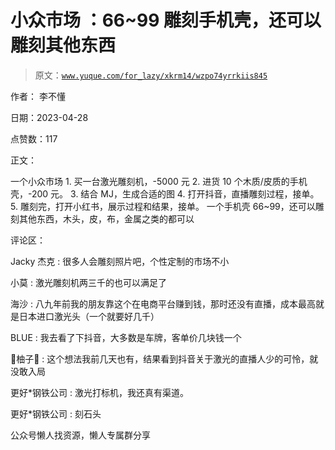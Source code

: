 # 小众市场 ：66~99 雕刻手机壳，还可以雕刻其他东西

> 原文：[`www.yuque.com/for_lazy/xkrm14/wzpo74yrrkiis845`](https://www.yuque.com/for_lazy/xkrm14/wzpo74yrrkiis845)



作者： 李不懂



日期：2023-04-28



点赞数：117

<ne-hole id="ubae2b58b" data-lake-id="ubae2b58b">

正文：



一个小众市场 1\. 买一台激光雕刻机，-5000 元 2\. 进货 10 个木质/皮质的手机壳，-200 元。 3\. 结合 MJ，生成合适的图 4. 打开抖音，直播雕刻过程，接单。 5\. 雕刻完，打开小红书，展示过程和结果，接单。 一个手机壳 66~99，还可以雕刻其他东西，木头，皮，布，金属之类的都可以

<ne-hole id="uf045848f" data-lake-id="uf045848f">

评论区：



Jacky 杰克 : 很多人会雕刻照片吧，个性定制的市场不小



小莫 : 激光雕刻机两三千的也可以满足了



海沙 : 八九年前我的朋友靠这个在电商平台赚到钱，那时还没有直播，成本最高就是日本进口激光头（一个就要好几千）



BLUE : 我去看了下抖音，大多数是车牌，客单价几块钱一个



🍉柚子🍊 : 这个想法我前几天也有，结果看到抖音关于激光的直播人少的可怜，就没敢入局



更好*钢铁公司 : 激光打标机，我还真有渠道。



更好*钢铁公司 : 刻石头

<ne-hole id="u64f89fb8" data-lake-id="u64f89fb8">

公众号懒人找资源，懒人专属群分享

</ne-hole></ne-hole></ne-hole>